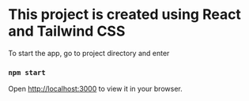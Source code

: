# This project is created using React and Tailwind CSS

To start the app, go to project directory and enter

### `npm start`

Open [http://localhost:3000](http://localhost:3000) to view it in your browser.


